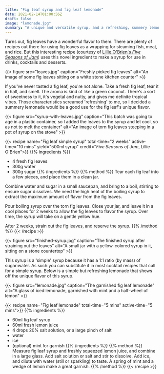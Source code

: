 ```yaml
---
title: "Fig leaf syrup and fig leaf lemonade"
date: 2021-02-14T01:00:56Z
draft: false
image: "lemonade.jpg"
summary: "A unique and versatile syrup, and a refreshing, summery lemonade"
---
```


Turns out, fig leaves have a wonderful flavor to them.
There are plenty of recipes out there for using fig leaves as a wrapping for steaming fish, meat, and rice.
But this interesting recipe (courtesy of [Lillie O'Brien's *Five Seasons of Jam*](https://www.goodreads.com/book/show/39295501-five-seasons-of-jam))
uses this novel ingredient to make a syrup for use in drinks, cocktails and desserts.

{{< figure src="leaves.jpg" caption="Freshly picked fig leaves" alt="An image of some fig leaves sitting on a white stone kitchen counter" >}}

If you've never tasted a fig leaf, you're not alone.
Take a fresh fig leaf, tear it in half, and smell.
The aroma is kind of like a green coconut.
There's a sort of sweetness to it, it's vegetal and nutty, and gives me definite tropical vibes.
Those characteristics screamed 'refreshing' to me, so I decided a summery lemonade would be a good use for the fig leaf's
unique flavor.

{{< figure src="syrup-with-leaves.jpg" caption="This batch was going to age in a plastic container, so I added the leaves to the syrup and let cool, so as not to melt the container" alt="An image of torn fig leaves steeping in a pot of syrup on the stove" >}}

{{< recipe name="Fig leaf simple syrup" total-time="2 weeks" active-time="10 mins" yield="500ml syrup" credit="*Five Seasons of Jam*, Lillie O'Brien">}}
  {{% ingredients %}}
  * 4 fresh fig leaves
  * 300g water
  * 300g sugar
  {{% /ingredients %}}
  {{% method %}}
  Tear each fig leaf into a few pieces, and place them in a clean jar.
  
  Combine water and sugar in a small saucepan, and bring to a boil, stirring to ensure sugar dissolves.
  We need the high heat of the boiling syrup to extract the maximum amount of flavor from the fig leaves.
  
  Pour boiling syrup over the torn fig leaves.
  Close your jar, and leave it in a cool places for 2 weeks to allow the fig leaves to flavor the syrup.
  Over time, the syrup will take on a gentle yellow hue.
  
  After 2 weeks, strain out the fig leaves, and reserve the syrup.
  {{% /method %}}
{{< /recipe >}}

{{< figure src="finished-syrup.jpg" caption="The finished syrup after straining out the leaves" alt="A small jar with a yellow-colored syrup in it, sitting on a stone countertop" >}}

This syrup is a 'simple' syrup because it has a 1:1 ratio (by mass) of sugar:water.
As such you can substitute it in most cocktail recipes that call for a simple syrup.
Below is a simple but refreshing lemonade that shows off the unique flavor of this syrup.

{{< figure src="lemonade.jpg" caption="The garnished fig leaf lemonade" alt="A glass of iced lemonade, garnished with mint and a half-wheel of lemon" >}}

{{< recipe name="Fig leaf lemonade" total-time="5 mins" active-time="5 mins">}}
  {{% ingredients %}}
  * 60ml fig leaf syrup
  * 60ml fresh lemon juice
  * 4 drops 20% salt solution, or a large pinch of salt
  * water
  * ice
  * (optional) mint for garnish
  {{% /ingredients %}}
  {{% method %}}
  Measure fig leaf syrup and freshly squeezed lemon juice, and combine in a large glass.
  Add salt solution or salt and stir to dissolve.
  Add ice, and dilute with water (still or sparkling) to taste.
  A spring of mint and a wedge of lemon make a great garnish.
  {{% /method %}}
{{< /recipe >}}
